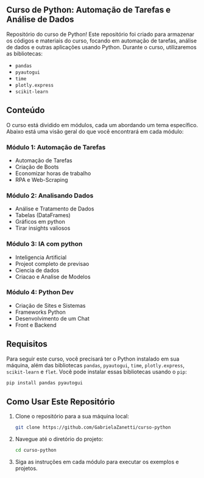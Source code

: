 ## Curso de Python: Automação de Tarefas e Análise de Dados

Repositório do curso de Python! Este repositório foi criado para armazenar os códigos e materiais do curso, focando em automação de tarefas, análise de dados e outras aplicações usando Python.
Durante o curso, utilizaremos as bibliotecas:
- `pandas`
- `pyautogui`
- `time`
- `plotly.express`
- `scikit-learn`

## Conteúdo

O curso está dividido em módulos, cada um abordando um tema específico. Abaixo está uma visão geral do que você encontrará em cada módulo:

### Módulo 1: Automação de Tarefas

- Automação de Tarefas
- Criação de Boots
- Economizar horas de trabalho
- RPA e Web-Scraping

### Módulo 2: Analisando Dados

- Análise e Tratamento de Dados
- Tabelas (DataFrames)
- Gráficos em python
- Tirar insights valiosos

### Módulo 3: IA com python

- Inteligencia Artificial
- Projeot completo de previsao
- Ciencia de dados
- Criacao e Analise de Modelos

### Módulo 4: Python Dev

- Criação de Sites e Sistemas
- Frameworks Python
- Desenvolvimento de um Chat
- Front e Backend

## Requisitos

Para seguir este curso, você precisará ter o Python instalado em sua máquina, além das bibliotecas `pandas`, `pyautogui`, `time`, `plotly.express`, `scikit-learn` e `flet`.
Você pode instalar essas bibliotecas usando o `pip`:

```bash
pip install pandas pyautogui
```

## Como Usar Este Repositório

1. Clone o repositório para a sua máquina local:
    ```bash
    git clone https://github.com/GabrielaZanetti/curso-python
    ```

2. Navegue até o diretório do projeto:
    ```bash
    cd curso-python
    ```

3. Siga as instruções em cada módulo para executar os exemplos e projetos.